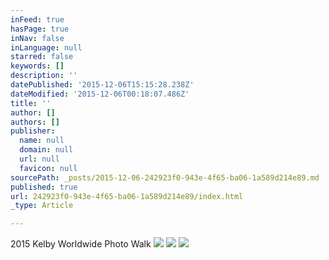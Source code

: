 ```yaml
---
inFeed: true
hasPage: true
inNav: false
inLanguage: null
starred: false
keywords: []
description: ''
datePublished: '2015-12-06T15:15:28.238Z'
dateModified: '2015-12-06T00:18:07.486Z'
title: ''
author: []
authors: []
publisher:
  name: null
  domain: null
  url: null
  favicon: null
sourcePath: _posts/2015-12-06-242923f0-943e-4f65-ba06-1a589d214e89.md
published: true
url: 242923f0-943e-4f65-ba06-1a589d214e89/index.html
_type: Article

---
```

2015 Kelby Worldwide Photo Walk
![](https://the-grid-user-content.s3-us-west-2.amazonaws.com/a29e9cd9-8fb2-4144-874e-162bf159d754.jpg)
![](https://the-grid-user-content.s3-us-west-2.amazonaws.com/46634293-f41a-4bd8-a60c-ec5b4968a89c.jpg)
![](https://the-grid-user-content.s3-us-west-2.amazonaws.com/8e3c6bcb-c197-49a0-8f94-b3feed4b4221.jpg)